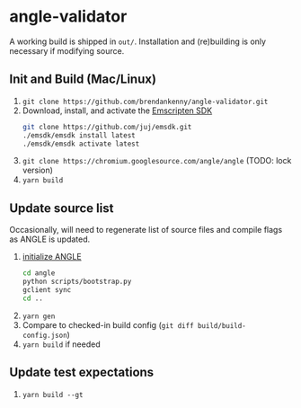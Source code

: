 # angle-validator

A working build is shipped in `out/`. Installation and (re)building is only necessary if modifying source.

## Init and Build (Mac/Linux)
1. `git clone https://github.com/brendankenny/angle-validator.git`
2. Download, install, and activate the [Emscripten SDK](https://kripken.github.io/emscripten-site/docs/getting_started/downloads.html)
    ```sh
    git clone https://github.com/juj/emsdk.git
    ./emsdk/emsdk install latest
    ./emsdk/emsdk activate latest
    ```
3. `git clone https://chromium.googlesource.com/angle/angle` (TODO: lock version)
4. `yarn build`

## Update source list
Occasionally, will need to regenerate list of source files and compile flags as ANGLE is updated.
1. [initialize ANGLE](https://github.com/google/angle/blob/master/doc/DevSetup.md#getting-the-source)
    ```sh
    cd angle
    python scripts/bootstrap.py
    gclient sync
    cd ..
    ```
2. `yarn gen`
3. Compare to checked-in build config (`git diff build/build-config.json`)
4. `yarn build` if needed

## Update test expectations
1. `yarn build --gt`


